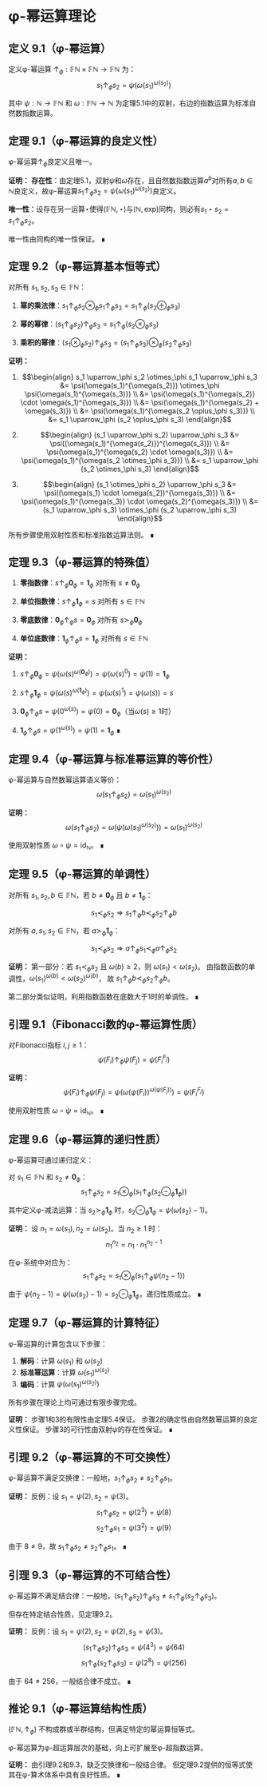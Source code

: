 # φ-幂运算理论

## 定义 9.1（φ-幂运算）
定义φ-幂运算 $\uparrow_\phi: \mathbb{F}\mathbb{N} \times \mathbb{F}\mathbb{N} \to \mathbb{F}\mathbb{N}$ 为：
$$s_1 \uparrow_\phi s_2 = \psi(\omega(s_1)^{\omega(s_2)})$$

其中 $\psi: \mathbb{N} \to \mathbb{F}\mathbb{N}$ 和 $\omega: \mathbb{F}\mathbb{N} \to \mathbb{N}$ 为定理5.1中的双射，右边的指数运算为标准自然数指数运算。

## 定理 9.1（φ-幂运算的良定义性）
φ-幂运算$\uparrow_\phi$良定义且唯一。

**证明：**
**存在性**：由定理5.1，双射$\psi$和$\omega$存在，且自然数指数运算$a^b$对所有$a,b \in \mathbb{N}$良定义，故φ-幂运算$s_1 \uparrow_\phi s_2 = \psi(\omega(s_1)^{\omega(s_2)})$良定义。

**唯一性**：设存在另一运算$\star$使得$(\mathbb{F}\mathbb{N}, \star)$与$(\mathbb{N}, \text{exp})$同构，则必有$s_1 \star s_2 = s_1 \uparrow_\phi s_2$。

唯一性由同构的唯一性保证。 ∎

## 定理 9.2（φ-幂运算基本恒等式）
对所有 $s_1, s_2, s_3 \in \mathbb{F}\mathbb{N}$：

1. **幂的乘法律**：$s_1 \uparrow_\phi s_2 \otimes_\phi s_1 \uparrow_\phi s_3 = s_1 \uparrow_\phi (s_2 \oplus_\phi s_3)$

2. **幂的幂律**：$(s_1 \uparrow_\phi s_2) \uparrow_\phi s_3 = s_1 \uparrow_\phi (s_2 \otimes_\phi s_3)$

3. **乘积的幂律**：$(s_1 \otimes_\phi s_2) \uparrow_\phi s_3 = (s_1 \uparrow_\phi s_3) \otimes_\phi (s_2 \uparrow_\phi s_3)$

**证明：**
1. $$\begin{align}
   s_1 \uparrow_\phi s_2 \otimes_\phi s_1 \uparrow_\phi s_3 &= \psi(\omega(s_1)^{\omega(s_2)}) \otimes_\phi \psi(\omega(s_1)^{\omega(s_3)}) \\
   &= \psi(\omega(s_1)^{\omega(s_2)} \cdot \omega(s_1)^{\omega(s_3)}) \\
   &= \psi(\omega(s_1)^{\omega(s_2) + \omega(s_3)}) \\
   &= \psi(\omega(s_1)^{\omega(s_2 \oplus_\phi s_3)}) \\
   &= s_1 \uparrow_\phi (s_2 \oplus_\phi s_3)
   \end{align}$$

2. $$\begin{align}
   (s_1 \uparrow_\phi s_2) \uparrow_\phi s_3 &= \psi((\omega(s_1)^{\omega(s_2)})^{\omega(s_3)}) \\
   &= \psi(\omega(s_1)^{\omega(s_2) \cdot \omega(s_3)}) \\
   &= \psi(\omega(s_1)^{\omega(s_2 \otimes_\phi s_3)}) \\
   &= s_1 \uparrow_\phi (s_2 \otimes_\phi s_3)
   \end{align}$$

3. $$\begin{align}
   (s_1 \otimes_\phi s_2) \uparrow_\phi s_3 &= \psi((\omega(s_1) \cdot \omega(s_2))^{\omega(s_3)}) \\
   &= \psi(\omega(s_1)^{\omega(s_3)} \cdot \omega(s_2)^{\omega(s_3)}) \\
   &= (s_1 \uparrow_\phi s_3) \otimes_\phi (s_2 \uparrow_\phi s_3)
   \end{align}$$

所有步骤使用双射性质和标准指数运算法则。 ∎

## 定理 9.3（φ-幂运算的特殊值）
1. **零指数律**：$s \uparrow_\phi \mathbf{0}_\phi = \mathbf{1}_\phi$ 对所有 $s \neq \mathbf{0}_\phi$

2. **单位指数律**：$s \uparrow_\phi \mathbf{1}_\phi = s$ 对所有 $s \in \mathbb{F}\mathbb{N}$

3. **零底数律**：$\mathbf{0}_\phi \uparrow_\phi s = \mathbf{0}_\phi$ 对所有 $s \succ_\phi \mathbf{0}_\phi$

4. **单位底数律**：$\mathbf{1}_\phi \uparrow_\phi s = \mathbf{1}_\phi$ 对所有 $s \in \mathbb{F}\mathbb{N}$

**证明：**
1. $s \uparrow_\phi \mathbf{0}_\phi = \psi(\omega(s)^{\omega(\mathbf{0}_\phi)}) = \psi(\omega(s)^0) = \psi(1) = \mathbf{1}_\phi$

2. $s \uparrow_\phi \mathbf{1}_\phi = \psi(\omega(s)^{\omega(\mathbf{1}_\phi)}) = \psi(\omega(s)^1) = \psi(\omega(s)) = s$

3. $\mathbf{0}_\phi \uparrow_\phi s = \psi(0^{\omega(s)}) = \psi(0) = \mathbf{0}_\phi$（当$\omega(s) \geq 1$时）

4. $\mathbf{1}_\phi \uparrow_\phi s = \psi(1^{\omega(s)}) = \psi(1) = \mathbf{1}_\phi$ ∎

## 定理 9.4（φ-幂运算与标准幂运算的等价性）
φ-幂运算与自然数幂运算语义等价：
$$\omega(s_1 \uparrow_\phi s_2) = \omega(s_1)^{\omega(s_2)}$$

**证明：**
$$\omega(s_1 \uparrow_\phi s_2) = \omega(\psi(\omega(s_1)^{\omega(s_2)})) = \omega(s_1)^{\omega(s_2)}$$

使用双射性质 $\omega \circ \psi = \text{id}_\mathbb{N}$。 ∎

## 定理 9.5（φ-幂运算的单调性）
对所有 $s_1, s_2, b \in \mathbb{F}\mathbb{N}$，若 $b \neq \mathbf{0}_\phi$ 且 $b \neq \mathbf{1}_\phi$：

$$s_1 \prec_\phi s_2 \Rightarrow s_1 \uparrow_\phi b \prec_\phi s_2 \uparrow_\phi b$$

对所有 $a, s_1, s_2 \in \mathbb{F}\mathbb{N}$，若 $a \succ_\phi \mathbf{1}_\phi$：

$$s_1 \prec_\phi s_2 \Rightarrow a \uparrow_\phi s_1 \prec_\phi a \uparrow_\phi s_2$$

**证明：**
第一部分：若 $s_1 \prec_\phi s_2$ 且 $\omega(b) \geq 2$，则 $\omega(s_1) < \omega(s_2)$。
由指数函数的单调性，$\omega(s_1)^{\omega(b)} < \omega(s_2)^{\omega(b)}$，
故 $s_1 \uparrow_\phi b \prec_\phi s_2 \uparrow_\phi b$。

第二部分类似证明，利用指数函数在底数大于1时的单调性。 ∎

## 引理 9.1（Fibonacci数的φ-幂运算性质）
对Fibonacci指标 $i, j \geq 1$：
$$\psi(F_i) \uparrow_\phi \psi(F_j) = \psi(F_i^{F_j})$$

**证明：**
$$\psi(F_i) \uparrow_\phi \psi(F_j) = \psi(\omega(\psi(F_i))^{\omega(\psi(F_j))}) = \psi(F_i^{F_j})$$

使用双射性质 $\omega \circ \psi = \text{id}_\mathbb{N}$。 ∎

## 定理 9.6（φ-幂运算的递归性质）
φ-幂运算可通过递归定义：

对 $s_1 \in \mathbb{F}\mathbb{N}$ 和 $s_2 \neq \mathbf{0}_\phi$：
$$s_1 \uparrow_\phi s_2 = s_1 \otimes_\phi (s_1 \uparrow_\phi (s_2 \ominus_\phi \mathbf{1}_\phi))$$

其中定义φ-减法运算：当 $s_2 \succ_\phi \mathbf{1}_\phi$ 时，$s_2 \ominus_\phi \mathbf{1}_\phi = \psi(\omega(s_2) - 1)$。

**证明：**
设 $n_1 = \omega(s_1), n_2 = \omega(s_2)$。当 $n_2 \geq 1$ 时：
$$n_1^{n_2} = n_1 \cdot n_1^{n_2-1}$$

在φ-系统中对应为：
$$s_1 \uparrow_\phi s_2 = s_1 \otimes_\phi (s_1 \uparrow_\phi \psi(n_2-1))$$

由于 $\psi(n_2-1) = \psi(\omega(s_2)-1) = s_2 \ominus_\phi \mathbf{1}_\phi$，递归性质成立。 ∎

## 定理 9.7（φ-幂运算的计算特征）
φ-幂运算的计算包含以下步骤：

1. **解码**：计算 $\omega(s_1)$ 和 $\omega(s_2)$
2. **标准幂运算**：计算 $\omega(s_1)^{\omega(s_2)}$
3. **编码**：计算 $\psi(\omega(s_1)^{\omega(s_2)})$

所有步骤在理论上均可通过有限步骤完成。

**证明：**
步骤1和3的有限性由定理5.4保证。
步骤2的确定性由自然数幂运算的良定义性保证。
步骤3的可行性由双射$\psi$的存在性保证。 ∎

## 引理 9.2（φ-幂运算的不可交换性）
φ-幂运算不满足交换律：一般地，$s_1 \uparrow_\phi s_2 \neq s_2 \uparrow_\phi s_1$。

**证明：**
反例：设 $s_1 = \psi(2), s_2 = \psi(3)$。
$$s_1 \uparrow_\phi s_2 = \psi(2^3) = \psi(8)$$
$$s_2 \uparrow_\phi s_1 = \psi(3^2) = \psi(9)$$

由于 $8 \neq 9$，故 $s_1 \uparrow_\phi s_2 \neq s_2 \uparrow_\phi s_1$。 ∎

## 引理 9.3（φ-幂运算的不可结合性）
φ-幂运算不满足结合律：一般地，$(s_1 \uparrow_\phi s_2) \uparrow_\phi s_3 \neq s_1 \uparrow_\phi (s_2 \uparrow_\phi s_3)$。

但存在特定结合性质，见定理9.2。

**证明：**
反例：设 $s_1 = \psi(2), s_2 = \psi(2), s_3 = \psi(3)$。
$$(s_1 \uparrow_\phi s_2) \uparrow_\phi s_3 = \psi(4^3) = \psi(64)$$
$$s_1 \uparrow_\phi (s_2 \uparrow_\phi s_3) = \psi(2^8) = \psi(256)$$

由于 $64 \neq 256$，一般结合律不成立。 ∎

## 推论 9.1（φ-幂运算结构性质）
$(\mathbb{F}\mathbb{N}, \uparrow_\phi)$ 不构成群或半群结构，但满足特定的幂运算恒等式。

φ-幂运算为φ-超运算层次的基础，向上可扩展至φ-超指数运算。

**证明：**
由引理9.2和9.3，缺乏交换律和一般结合律。
但定理9.2提供的恒等式使其在φ-算术体系中具有良好性质。 ∎